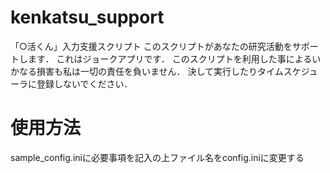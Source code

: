 # kenkatsu_support
「○活くん」入力支援スクリプト
このスクリプトがあなたの研究活動をサポートします．
これはジョークアプリです．
このスクリプトを利用した事によるいかなる損害も私は一切の責任を負いません．
決して実行したりタイムスケジューラに登録しないでください．

# 使用方法
sample_config.iniに必要事項を記入の上ファイル名をconfig.iniに変更する